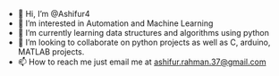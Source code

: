 - 👋 Hi, I’m @Ashifur4
- 👀 I’m interested in Automation and Machine Learning
- 🌱 I’m currently learning data structures and algorithms using python
- 💞️ I’m looking to collaborate on python projects as well as C, arduino, MATLAB projects. 
- 📫 How to reach me just email me at ashifur.rahman.37@gmail.com

<!---
Ashifur4/Ashifur4 is a ✨ special ✨ repository because its `README.md` (this file) appears on your GitHub profile.
You can click the Preview link to take a look at your changes.
--->
